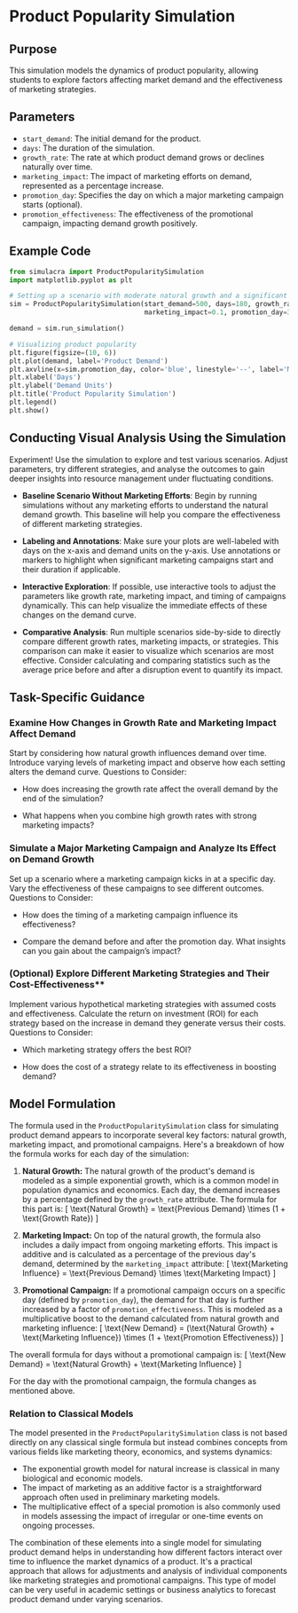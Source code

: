 # Product Popularity Simulation

## Purpose

This simulation models the dynamics of product popularity, allowing students to explore factors affecting market demand and the effectiveness of marketing strategies.

## Parameters

- `start_demand`: The initial demand for the product.
- `days`: The duration of the simulation.
- `growth_rate`: The rate at which product demand grows or declines naturally over time.
- `marketing_impact`: The impact of marketing efforts on demand, represented as a percentage increase.
- `promotion_day`: Specifies the day on which a major marketing campaign starts (optional).
- `promotion_effectiveness`: The effectiveness of the promotional campaign, impacting demand growth positively.

## Example Code

```python
from simulacra import ProductPopularitySimulation
import matplotlib.pyplot as plt

# Setting up a scenario with moderate natural growth and a significant marketing campaign.
sim = ProductPopularitySimulation(start_demand=500, days=180, growth_rate=0.02, 
                                  marketing_impact=0.1, promotion_day=30, promotion_effectiveness=0.5)

demand = sim.run_simulation()

# Visualizing product popularity
plt.figure(figsize=(10, 6))
plt.plot(demand, label='Product Demand')
plt.axvline(x=sim.promotion_day, color='blue', linestyle='--', label='Marketing Campaign Start')
plt.xlabel('Days')
plt.ylabel('Demand Units')
plt.title('Product Popularity Simulation')
plt.legend()
plt.show()
```

## Conducting Visual Analysis Using the Simulation

Experiment! Use the simulation to explore and test various scenarios. Adjust parameters, try different strategies, and analyse the outcomes to gain deeper insights into resource management under fluctuating conditions.

- **Baseline Scenario Without Marketing Efforts**: Begin by running simulations without any marketing efforts to understand the natural demand growth. This baseline will help you compare the effectiveness of different marketing strategies.
  
- **Labeling and Annotations**: Make sure your plots are well-labeled with days on the x-axis and demand units on the y-axis. Use annotations or markers to highlight when significant marketing campaigns start and their duration if applicable.

- **Interactive Exploration**: If possible, use interactive tools to adjust the parameters like growth rate, marketing impact, and timing of campaigns dynamically. This can help visualize the immediate effects of these changes on the demand curve.

- **Comparative Analysis**: Run multiple scenarios side-by-side to directly compare different growth rates, marketing impacts, or strategies. This comparison can make it easier to visualize which scenarios are most effective. Consider calculating and comparing statistics such as the average price before and after a disruption event to quantify its impact.


## Task-Specific Guidance

### Examine How Changes in Growth Rate and Marketing Impact Affect Demand

Start by considering how natural growth influences demand over time. Introduce varying levels of marketing impact and observe how each setting alters the demand curve. Questions to Consider:

  - How does increasing the growth rate affect the overall demand by the end of the simulation?

  - What happens when you combine high growth rates with strong marketing impacts?

### Simulate a Major Marketing Campaign and Analyze Its Effect on Demand Growth

Set up a scenario where a marketing campaign kicks in at a specific day. Vary the effectiveness of these campaigns to see different outcomes. Questions to Consider:

  - How does the timing of a marketing campaign influence its effectiveness?

  - Compare the demand before and after the promotion day. What insights can you gain about the campaign’s impact?

### (Optional) Explore Different Marketing Strategies and Their Cost-Effectiveness**

Implement various hypothetical marketing strategies with assumed costs and effectiveness. Calculate the return on investment (ROI) for each strategy based on the increase in demand they generate versus their costs. Questions to Consider:

  - Which marketing strategy offers the best ROI?

  - How does the cost of a strategy relate to its effectiveness in boosting demand?


## Model Formulation

The formula used in the `ProductPopularitySimulation` class for simulating product demand appears to incorporate several key factors: natural growth, marketing impact, and promotional campaigns. Here's a breakdown of how the formula works for each day of the simulation:

1. **Natural Growth:** The natural growth of the product's demand is modeled as a simple exponential growth, which is a common model in population dynamics and economics. Each day, the demand increases by a percentage defined by the `growth_rate` attribute. The formula for this part is:
   \[
   \text{Natural Growth} = \text{Previous Demand} \times (1 + \text{Growth Rate})
   \]

2. **Marketing Impact:** On top of the natural growth, the formula also includes a daily impact from ongoing marketing efforts. This impact is additive and is calculated as a percentage of the previous day's demand, determined by the `marketing_impact` attribute:
   \[
   \text{Marketing Influence} = \text{Previous Demand} \times \text{Marketing Impact}
   \]

3. **Promotional Campaign:** If a promotional campaign occurs on a specific day (defined by `promotion_day`), the demand for that day is further increased by a factor of `promotion_effectiveness`. This is modeled as a multiplicative boost to the demand calculated from natural growth and marketing influence:
   \[
   \text{New Demand} = (\text{Natural Growth} + \text{Marketing Influence}) \times (1 + \text{Promotion Effectiveness})
   \]

The overall formula for days without a promotional campaign is:
\[
\text{New Demand} = \text{Natural Growth} + \text{Marketing Influence}
\]

For the day with the promotional campaign, the formula changes as mentioned above.

### Relation to Classical Models

The model presented in the `ProductPopularitySimulation` class is not based directly on any classical single formula but instead combines concepts from various fields like marketing theory, economics, and systems dynamics:
- The exponential growth model for natural increase is classical in many biological and economic models.
- The impact of marketing as an additive factor is a straightforward approach often used in preliminary marketing models.
- The multiplicative effect of a special promotion is also commonly used in models assessing the impact of irregular or one-time events on ongoing processes.

The combination of these elements into a single model for simulating product demand helps in understanding how different factors interact over time to influence the market dynamics of a product. It's a practical approach that allows for adjustments and analysis of individual components like marketing strategies and promotional campaigns. This type of model can be very useful in academic settings or business analytics to forecast product demand under varying scenarios.